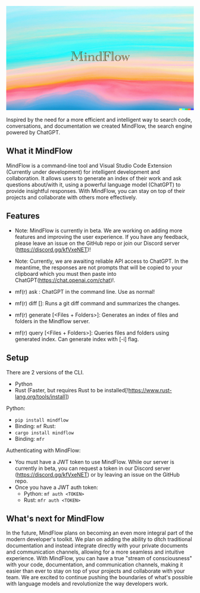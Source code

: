 ![Alt text](images/MindFlowHeader.png)

Inspired by the need for a more efficient and intelligent way to search code, conversations, and documentation we created MindFlow, the search engine powered by ChatGPT.

## What it MindFlow
MindFlow is a command-line tool and Visual Studio Code Extension (Currently under development) for intelligent development and collaboration. It allows users to generate an index of their work and ask questions about/with it, using a powerful language model (ChatGPT) to provide insightful responses. With MindFlow, you can stay on top of their projects and collaborate with others more effectively.

## Features
- Note: MindFlow is currently in beta. We are working on adding more features and improving the user experience. If you have any feedback, please leave an issue on the GitHub repo or join our Discord server (https://discord.gg/kfVxeNET)!
- Note: Currently, we are awaiting reliable API access to ChatGPT. In the meantime, the responses are not prompts that will be copied to your clipboard which you must then paste into ChatGPT(https://chat.openai.com/chat)!.

- mf(r) ask <PROMPT>:                            ChatGPT in the command line. Use as normal!
- mf(r) diff [<git diff args>]:                  Runs a git diff command and summarizes the changes.
- mf(r) generate [<Files + Folders>]:            Generates an index of files and folders in the Mindflow server.
- mf(r) query <YOUR QUERY> [<Files + Folders>]:  Queries files and folders using generated index. Can generate index with [-i] flag.

## Setup
There are 2 versions of the CLI. 
- Python
- Rust (Faster, but requires Rust to be installed[!https://www.rust-lang.org/tools/install])  

Python:
- `pip install mindflow`
- Binding: `mf`
Rust: 
- `cargo install mindflow`
- Binding: `mfr`

Authenticating with MindFlow:
- You must have a JWT token to use MindFlow. While our server is currently in beta, you can request a token in our Discord server (https://discord.gg/kfVxeNET) or by leaving an issue on the GitHub repo.
- Once you have a JWT auth token:
    - Python: `mf auth <TOKEN>`
    - Rust:   `mfr auth <TOKEN>` 

## What's next for MindFlow
In the future, MindFlow plans on becoming an even more integral part of the modern developer's toolkit. We plan on adding the ability to ditch traditional documentation and instead integrate directly with your private documents and communication channels, allowing for a more seamless and intuitive experience. With MindFlow, you can have a true "stream of consciousness" with your code, documentation, and communication channels, making it easier than ever to stay on top of your projects and collaborate with your team. We are excited to continue pushing the boundaries of what's possible with language models and revolutionize the way developers work.

